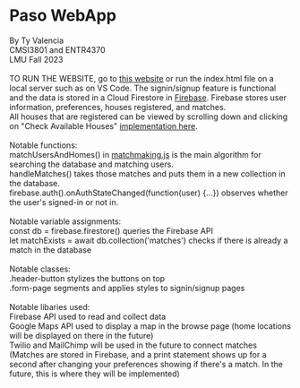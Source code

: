 # Paso WebApp 
By Ty Valencia <br>
CMSI3801 and ENTR4370 <br>
LMU Fall 2023 <br>
<br>
TO RUN THE WEBSITE, go to [this website](https://tyvalencia.github.io/pasohomes/) or run the index.html file on a local server such as on VS Code. 
The signin/signup feature is functional and the data is stored in a Cloud Firestore in [Firebase](https://console.firebase.google.com/u/0/project/paso-6529c/firestore/data/~2FhomeownerData~2FUTmZjF66MgjPYG3TU75j). <be>
Firebase stores user information, preferences, houses registered, and matches. <br>
All houses that are registered can be viewed by scrolling down and clicking on "Check Available Houses" [implementation here](https://github.com/TyValencia/pasohomes/blob/main/browse.js).<br>
<br>
Notable functions: <br>
matchUsersAndHomes() in [matchmaking.js](https://github.com/TyValencia/pasohomes/blob/main/matchmaking.js) is the main algorithm for searching the database and matching users. <br>
handleMatches() takes those matches and puts them in a new collection in the database. <br>
firebase.auth().onAuthStateChanged(function(user) {...}) observes whether the user's signed-in or not in. <br>
<br>
Notable variable assignments: <br>
const db = firebase.firestore() queries the Firebase API <br>
let matchExists = await db.collection('matches') checks if there is already a match in the database <br>
<br>
Notable classes: <br>
.header-button stylizes the buttons on top <br>
.form-page segments and applies styles to signin/signup pages <br>
<br>
Notable libaries used: <br>
Firebase API used to read and collect data <br>
Google Maps API used to display a map in the browse page (home locations will be displayed on there in the future) <br>
Twilio and MailChimp will be used in the future to connect matches (Matches are stored in Firebase, and a print statement shows up for a second after changing your preferences showing if there's a match. In the future, this is where they will be implemented)
